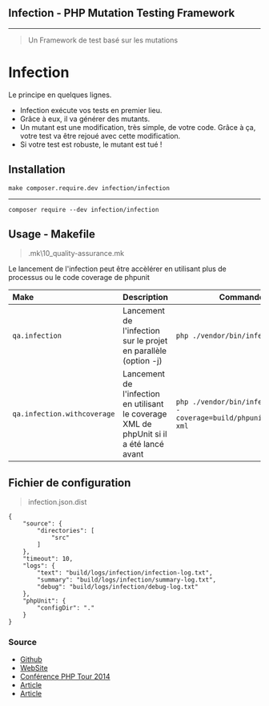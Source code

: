 ## Infection - PHP Mutation Testing Framework

---

> Un Framework de test basé sur les mutations

# Infection

Le principe en quelques lignes.

- Infection exécute vos tests en premier lieu.
- Grâce à eux, il va générer des mutants.
- Un mutant est une modification, très simple, de votre code. Grâce à ça, votre test va être rejoué avec cette modification.
- Si votre test est robuste, le mutant est tué !

## Installation

`make composer.require.dev infection/infection`

---

`composer require --dev infection/infection`

## Usage - Makefile

> .mk\10_quality-assurance.mk

Le lancement de l'infection peut être accèlérer en utilisant plus de processus ou le code coverage de phpunit

| Make                        | Description                                                                              | Commande                                                               |
| :-------------------------- | ---------------------------------------------------------------------------------------- | ---------------------------------------------------------------------- |
| `qa.infection`              | Lancement de l'infection sur le projet en parallèle (option -j)                          | `php ./vendor/bin/infection -j4`                                       |
| `qa.infection.withcoverage` | Lancement de l'infection en utilisant le coverage XML de phpUnit si il a été lancé avant | `php ./vendor/bin/infection -j4 --coverage=build/phpunit/coverage-xml` |

## Fichier de configuration

> infection.json.dist

```
{
    "source": {
        "directories": [
            "src"
        ]
    },
    "timeout": 10,
    "logs": {
        "text": "build/logs/infection/infection-log.txt",
        "summary": "build/logs/infection/summary-log.txt",
        "debug": "build/logs/infection/debug-log.txt"
    },
    "phpUnit": {
        "configDir": "."
    }
}
```

### Source

- [Github](https://github.com/infection/infection)
- [WebSite](https://infection.github.io/)
- [Conférence PHP Tour 2014](https://www.youtube.com/watch?v=jI6RRylkGiw)
- [Article](https://www.choosit.com/blog/fonctionnement-infection-php-framework-de-test/)
- [Article](https://alejandrocelaya.blog/2018/02/17/mutation-testing-with-infection-in-big-php-projects/)
